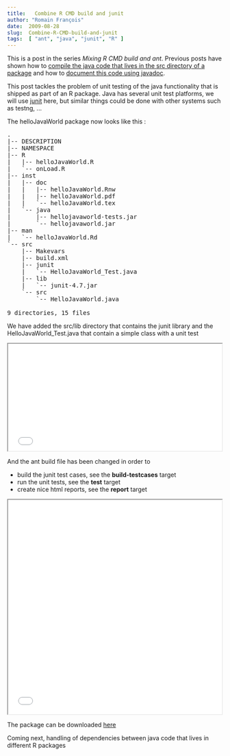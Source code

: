 ```yaml
---
title:   Combine R CMD build and junit
author: "Romain François"
date:  2009-08-28
slug:  Combine-R-CMD-build-and-junit
tags:  [ "ant", "java", "junit", "R" ]
---
```

<div class="post-content">
<p>This is a post in the series <em>Mixing R CMD build and ant</em>. Previous posts have shown how to <a href="/index.php?post/2009/03/26/Hello-Java-World">compile the java code that lives in the src directory of a package</a> and how to <a href="/index.php?post/2009/03/27/Document-java-software-with-%22R-CMD-build%22%2C-ant%2C-and-javadoc">document this code using javadoc</a>. </p>

<p>This post tackles the problem of unit testing of the java functionality that is shipped as part of an R package. Java has several unit test platforms, we will use <a href="http://www.junit.org/">junit</a> here, but similar things could be done with other systems such as testng, ...</p>

<p>The helloJavaWorld package now looks like this :</p>

<pre>
.
|-- DESCRIPTION
|-- NAMESPACE
|-- R
|   |-- helloJavaWorld.R
|   `-- onLoad.R
|-- inst
|   |-- doc
|   |   |-- helloJavaWorld.Rnw
|   |   |-- helloJavaWorld.pdf
|   |   `-- helloJavaWorld.tex
|   `-- java
|       |-- hellojavaworld-tests.jar
|       `-- hellojavaworld.jar
|-- man
|   `-- helloJavaWorld.Rd
`-- src
    |-- Makevars
    |-- build.xml
    |-- junit
    |   `-- HelloJavaWorld_Test.java
    |-- lib
    |   `-- junit-4.7.jar
    `-- src
        `-- HelloJavaWorld.java

9 directories, 15 files
</pre>

<p>We have added the src/lib directory that contains the junit library and the HelloJavaWorld_Test.java that contain a simple class with a unit test</p>

<iframe src="/public/posts/hellojavaworld/hellojavaworld.html" frameborder="1" width="500" height="250"></iframe>

<p>And the ant build file has been changed in order to </p>
<ul>
<li> build the junit test cases, see the <strong>build-testcases</strong> target</li>
<li> run the unit tests, see the <strong>test</strong> target</li>
<li> create nice html reports, see the <strong>report</strong> target</li>
</ul>
<iframe src="/public/posts/hellojavaworld/build.html" frameborder="1" width="500" height="500"></iframe>

<p>The package can be downloaded <a href="/public/posts/hellojavaworld/helloJavaWorld_0.0-9.tar.gz">here</a> </p>

<p>Coming next, handling of dependencies between java code that lives in different R packages</p>
</div>
